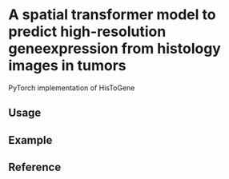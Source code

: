 # A spatial transformer model to predict high-resolution geneexpression from histology images in tumors
PyTorch implementation of HisToGene

## Usage

## Example

## Reference
